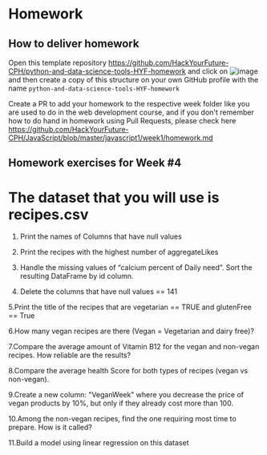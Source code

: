 # Homework

## How to deliver homework 

Open this template repository  https://github.com/HackYourFuture-CPH/python-and-data-science-tools-HYF-homework and click on ![image](https://user-images.githubusercontent.com/6642037/115988976-3796da80-a5bc-11eb-9184-554a2218b2ae.png) and then create a copy of this structure on your own GitHub profile with the name ``python-and-data-science-tools-HYF-homework``

Create a PR to add your homework to the respective week folder like you are used to do in the web development course, and if you don't remember how to do hand in homework using Pull Requests, please check here https://github.com/HackYourFuture-CPH/JavaScript/blob/master/javascript1/week1/homework.md

## Homework exercises for Week #4

# The dataset that you will use is recipes.csv

1. Print the names of Columns that have null values

2. Print the recipes with the highest number of aggregateLikes

3. Handle the missing values of “calcium percent of Daily need”. Sort the resulting DataFrame by id column.

4. Delete the columns that have null values == 141

5.Print the title of the recipes that are vegetarian == TRUE and glutenFree == True

6.How many vegan recipes are there (Vegan = Vegetarian and dairy free)?

7.Compare the average amount of Vitamin B12 for the vegan and non-vegan recipes. How reliable are the results?

8.Compare the average health Score for both types of recipes (vegan vs non-vegan).

9.Create a new column: "VeganWeek" where you decrease the price of vegan products by 10%, but only if they already cost more than 100.

10.Among the non-vegan recipes, find the one requiring most time to prepare. How is it called?

11.Build a model using linear regression on this dataset
